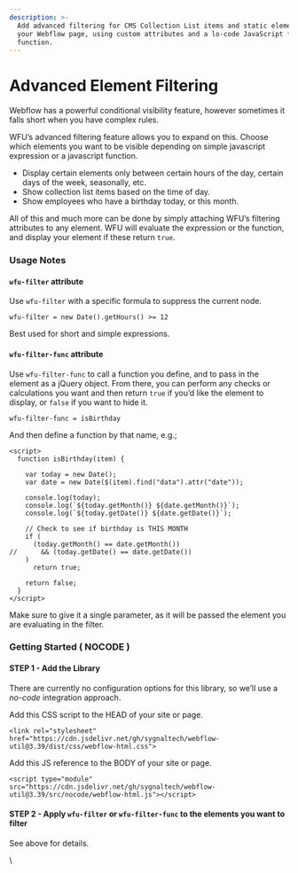 ```yaml
---
description: >-
  Add advanced filtering for CMS Collection List items and static elements on
  your Webflow page, using custom attributes and a lo-code JavaScript filter
  function.
---
```


# Advanced Element Filtering

Webflow has a powerful conditional visibility feature, however sometimes it falls short when you have complex rules.

WFU’s advanced filtering feature allows you to expand on this. Choose which elements you want to be visible depending on simple javascript expression or a javascript function.

* Display certain elements only between certain hours of the day, certain days of the week, seasonally, etc.
* Show collection list items based on the time of day.
* Show employees who have a birthday today, or this month.

All of this and much more can be done by simply attaching WFU’s filtering attributes to any element. WFU will evaluate the expression or the function, and display your element if these return `true`.

### Usage Notes <a href="#usage-notes" id="usage-notes"></a>

#### `wfu-filter` attribute <a href="#wfu-filter-attribute" id="wfu-filter-attribute"></a>

Use `wfu-filter` with a specific formula to suppress the current node.

```
wfu-filter = new Date().getHours() >= 12
```

Best used for short and simple expressions.

#### `wfu-filter-func` attribute <a href="#wfu-filter-func-attribute" id="wfu-filter-func-attribute"></a>

Use `wfu-filter-func` to call a function you define, and to pass in the element as a jQuery object. From there, you can perform any checks or calculations you want and then return `true` if you’d like the element to display, or `false` if you want to hide it.

```
wfu-filter-func = isBirthday
```

And then define a function by that name, e.g.;

```
<script>
  function isBirthday(item) {
    
    var today = new Date();
    var date = new Date($(item).find("data").attr("date")); 

    console.log(today);
    console.log(`${today.getMonth()} ${date.getMonth()}`);
    console.log(`${today.getDate()} ${date.getDate()}`);
    
    // Check to see if birthday is THIS MONTH 
    if (
      (today.getMonth() == date.getMonth())
//      && (today.getDate() == date.getDate())
    )
      return true;
   
    return false;
  }
</script>
```

Make sure to give it a single parameter, as it will be passed the element you are evaluating in the filter.

### Getting Started ( NOCODE ) <a href="#getting-started-nocode" id="getting-started-nocode"></a>

#### STEP 1 - Add the Library <a href="#step-1---add-the-library" id="step-1---add-the-library"></a>

There are currently no configuration options for this library, so we’ll use a _no-code_ integration approach.

Add this CSS script to the HEAD of your site or page.

```
<link rel="stylesheet" href="https://cdn.jsdelivr.net/gh/sygnaltech/webflow-util@3.39/dist/css/webflow-html.css">
```

Add this JS reference to the BODY of your site or page.

```
<script type="module" src="https://cdn.jsdelivr.net/gh/sygnaltech/webflow-util@3.39/src/nocode/webflow-html.js"></script>
```

#### STEP 2 - Apply `wfu-filter` or `wfu-filter-func` to the elements you want to filter <a href="#step-2---apply-wfu-filter-or-wfu-filter-func-to-the-elements-you-want-to-filter" id="step-2---apply-wfu-filter-or-wfu-filter-func-to-the-elements-you-want-to-filter"></a>

See above for details.

\
